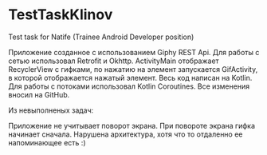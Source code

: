 # TestTaskKlinov
Test task for Natife (Trainee Android Developer position)

Приложение созданное с использованием Giphy REST Api. Для работы с сетью использовал Retrofit и Okhttp. 
ActivityMain отображает RecyclerView c гифками, по нажатию на элемент запускается GifActivity, в которой отображается нажатый элемент. 
Весь код написан на Kotlin. Для работы с потоками использовал Kotlin Coroutines. 
Все изменения вносил на GitHub.

Из невыполненых задач:

Приложение не учитывает поворот экрана. При повороте экрана гифка начинает сначала.
Нарушена архитектура, хотя что то отдаленно ее напоминающее есть :)
